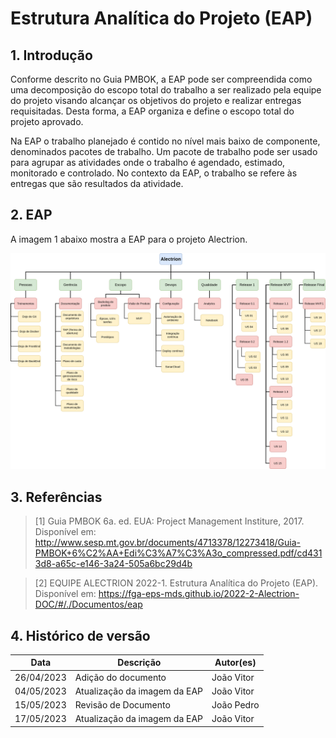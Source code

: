 # Estrutura Analítica do Projeto (EAP)


## 1. Introdução

Conforme descrito no Guia PMBOK, a EAP pode ser compreendida como uma decomposição do escopo total do trabalho a ser realizado pela equipe do projeto visando alcançar os objetivos do projeto e realizar entregas requisitadas. Desta forma, a EAP organiza e define o escopo total do projeto aprovado.

Na EAP o trabalho planejado é contido no nível mais baixo de componente, denominados pacotes de trabalho. Um pacote de trabalho pode ser usado para agrupar as atividades onde o trabalho é agendado, estimado, monitorado e controlado. No contexto da EAP, o trabalho se refere às entregas que são resultados da atividade.


## 2. EAP

A imagem 1 abaixo mostra a EAP para o projeto Alectrion.

![ Imagem 1: Estrutura Analítica do Projeto Alectrion](../assets/eap.png)

## 3. Referências

<!-- Referências enumeradas-->

> [1] Guia PMBOK 6a. ed. EUA: Project Management Institure, 2017. Disponível em: http://www.sesp.mt.gov.br/documents/4713378/12273418/Guia-PMBOK+6%C2%AA+Edi%C3%A7%C3%A3o_compressed.pdf/cd4313d8-a65c-e146-3a24-505a6bc29d4b

> [2] EQUIPE ALECTRION 2022-1. Estrutura Analítica do Projeto (EAP). Disponível em: https://fga-eps-mds.github.io/2022-2-Alectrion-DOC/#/./Documentos/eap

## 4. Histórico de versão

|**Data**|**Descrição**|**Autor(es)**|
|--------|-------------|--------------|
|26/04/2023| Adição do documento | João Vitor |
|04/05/2023| Atualização da imagem da EAP | João Vitor |
|15/05/2023| Revisão de Documento | João Pedro |
|17/05/2023| Atualização da imagem da EAP | João Vitor |